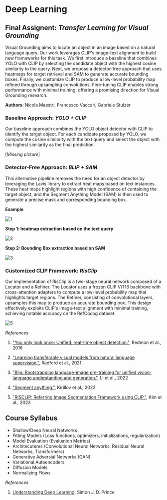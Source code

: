 # Deep Learning

## Final Assignent: *Transfer Learning for Visual Grounding*

Visual Grounding aims to locate an object in an image based on a natural language query. Our work leverages CLIP's image-text alignment to build new frameworks for this task. We first introduce a baseline that combines YOLO with CLIP by selecting the candidate object with the highest cosine similarity to the query. Next, we propose a detector-free approach that uses heatmaps for target retrieval and SAM to generate accurate bounding boxes. Finally, we customize CLIP to produce a low-level probability map refined through upsampling convolutions. Fine-tuning CLIP enables strong performance with minimal training, offering a promising direction for Visual Grounding research.

**Authors**: Nicola Maestri, Francesco Vaccari, Gabriele Stulzer

### Baseline Approach: *YOLO + CLIP*

Our baseline approach combines the YOLO object detector with CLIP to identify the target object. For each candidate proposed by YOLO, we compute the cosine similarity with the text query and select the object with the highest similarity as the final prediction.

[*Missing picture*]

### Detector-Free Approach: *BLIP + SAM*

This alternative pipeline removes the need for an object detector by leveraging the Lavis library to extract heat maps based on text instances. These heat maps highlight regions with high confidence of containing the target object, and the Segment Anything Model (SAM) is then used to generate a precise mask and corresponding bounding box.

**Example**

![1](https://github.com/NicolaMaestri00/Deep-Learning/assets/104208237/142634d3-4b99-4c1f-9f26-1ad7f78323a1)

**Step 1: heatmap extraction based on the text query**

![2](https://github.com/NicolaMaestri00/Deep-Learning/assets/104208237/68e7cd10-1532-4b37-b297-c348fcd776f5)

**Step 2: Bounding Box extraction based on SAM**

![3](https://github.com/NicolaMaestri00/Deep-Learning/assets/104208237/a22cd2a5-c511-4a6b-8350-5067d8c59f68)

### Customized CLIP Framework: *RisClip*

Our implementation of RisClip is a two-stage neural network composed of a Locator and a Refiner. The Locator uses a frozen CLIP ViT16 backbone with cross-attention adapters to compute a low-level probability map that highlights target regions. The Refiner, consisting of convolutional layers, upsamples this map to produce an accurate bounding box. This design effectively exploits CLIP's image-text alignment with minimal training, achieving notable accuracy on the RefCocog dataset.

![5](https://github.com/NicolaMaestri00/Deep-Learning/assets/104208237/e4e1e6c1-bdcc-418a-a2b3-f76c1d01d0a9)

_References_
1. ["You only look once: Unified, real-time object detection."](https://ieeexplore.ieee.org/document/7780460), Redmon et al., 2016

2. ["Learning transferable visual models from natural language supervision."](https://arxiv.org/abs/2103.00020), Radford et al., 2021

3. ["Blip: Bootstrapping language-image pre-training for unified vision-language understanding and generation."](https://arxiv.org/abs/2201.12086), Li et al., 2022

4. ["Segment anything."](https://arxiv.org/abs/2304.02643), Kirillov et al., 2023

5. ["RISCLIP: Referring Image Segmentation Framework using CLIP."](https://arxiv.org/pdf/2306.08498v2), Kim et al., 2023

## Course Syllabus
- Shallow/Deep Neural Networks
- Fitting Models (Loss functions, optimizers, initializations, regularization)
- Model Evaluation (Evaluation Metrics)
- Architecuteres (Convolutional Neural Networks, Residual Neural Networks, Transformers)
- Generative Adversial Networks (GAN)
- Variational Autoencoders
- Diffusion Models
- Normalizing Flows

_References_
1. [Understanding Deep Learning](https://mitpress.mit.edu/9780262048644/understanding-deep-learning/), Simon J. D. Prince